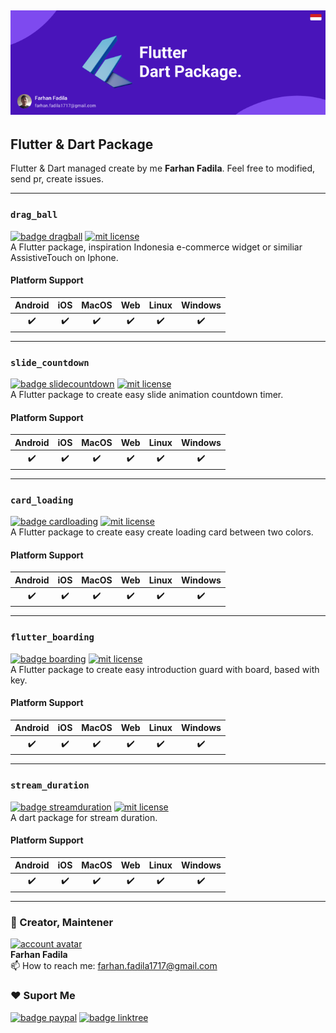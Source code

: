 ## [![cover][]][cover]
## Flutter & Dart Package
Flutter & Dart managed create by me **Farhan Fadila**. Feel free to modified, send pr, create issues.

---

### `drag_ball`
[![badge dragball][]][pub dragball] [![mit license][]][repo dragball] <br>
A Flutter package, inspiration Indonesia e-commerce widget or similiar AssistiveTouch on Iphone.

#### Platform Support

| Android | iOS | MacOS | Web | Linux | Windows |
| :-----: | :-: | :---: | :-: | :---: | :-----: |
|   ✔️    | ✔️  |  ✔️   | ✔️  |  ✔️   |   ✔️    |

---

### `slide_countdown`
[![badge slidecountdown][]][pub slidecountdown] [![mit license][]][repo slidecountdown] <br>
A Flutter package to create easy slide animation countdown timer.

#### Platform Support

| Android | iOS | MacOS | Web | Linux | Windows |
| :-----: | :-: | :---: | :-: | :---: | :-----: |
|   ✔️    | ✔️  |  ✔️   | ✔️  |  ✔️   |   ✔️    |

---

### `card_loading`
[![badge cardloading][]][pub cardloading] [![mit license][]][repo cardloading] <br>
A Flutter package to create easy create loading card between two colors.

#### Platform Support

| Android | iOS | MacOS | Web | Linux | Windows |
| :-----: | :-: | :---: | :-: | :---: | :-----: |
|   ✔️    | ✔️  |  ✔️   | ✔️  |  ✔️   |   ✔️    |

---

### `flutter_boarding`
[![badge boarding][]][pub boarding] [![mit license][]][repo boarding] <br>
A Flutter package to create easy introduction guard with board, based with key.

#### Platform Support

| Android | iOS | MacOS | Web | Linux | Windows |
| :-----: | :-: | :---: | :-: | :---: | :-----: |
|   ✔️    | ✔️  |  ✔️   | ✔️  |  ✔️   |   ✔️    |

---

### `stream_duration`
[![badge streamduration][]][pub streamduration] [![mit license][]][repo streamduration] <br>
A dart package for stream duration.

#### Platform Support

| Android | iOS | MacOS | Web | Linux | Windows |
| :-----: | :-: | :---: | :-: | :---: | :-----: |
|   ✔️    | ✔️  |  ✔️   | ✔️  |  ✔️   |   ✔️    |

----

### 🚧  Creator, Maintener 
[![account avatar][]][github account] <br>
**Farhan Fadila** <br>
📫  How to reach me: farhan.fadila1717@gmail.com

### ❤️  Suport Me
[![badge paypal][]][paypal account] [![badge linktree][]][linktree account]

[cover]: https://github.com/farhanfadila1717/flutter_package/blob/master/cover.png
[account avatar]: https://avatars.githubusercontent.com/u/43161050?s=80
[github account]: https://github.com/farhanfadila1717
[badge linktree]: https://img.shields.io/badge/Linktree-farhanfadila-orange
[linktree account]: https://linktr.ee/farhanfadila
[badge paypal]: https://img.shields.io/badge/Donate-PayPal-00457C?logo=paypal
[paypal account]: https://www.paypal.me/farhanfadila1717
[mit license]: https://img.shields.io/github/license/farhanfadila1717/drag_ball
[pub dragball]: https://pub.dev/packages/drag_ball
[badge dragball]: https://img.shields.io/pub/v/drag_ball?color=blue&label=drag_ball
[repo dragball]: https://github.com/farhanfadila1717/drag_ball
[pub slidecountdown]: https://pub.dev/packages/slide_countdown
[badge slidecountdown]: https://img.shields.io/pub/v/slide_countdown?color=blue&label=slide_countdown
[repo slidecountdown]: https://github.com/farhanfadila1717/slide_countdown
[pub cardloading]: https://pub.dev/packages/card_loading
[badge cardloading]: https://img.shields.io/pub/v/card_loading?color=blue&label=card_loading
[repo cardloading]: https://github.com/farhanfadila1717/card_loading
[pub boarding]: https://pub.dev/packages/flutter_boarding
[badge boarding]: https://img.shields.io/pub/v/flutter_boarding?color=blue&label=flutter_boarding
[repo boarding]: https://github.com/farhanfadila1717/flutter_board
[pub streamduration]: https://pub.dev/packages/stream_duration
[badge streamduration]: https://img.shields.io/pub/v/stream_duration?color=blue&label=stream_duration
[repo streamduration]: https://github.com/farhanfadila1717/stream_duration